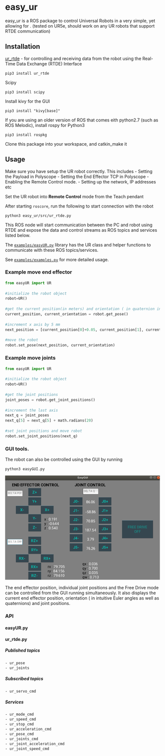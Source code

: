 # easy_ur

easy_ur is a ROS package to control Universal Robots in a very simple, yet allowing for . (tested on UR5e, should work on any UR robots that support RTDE communication)  

## Installation
[ur_rtde](https://gitlab.com/sdurobotics/ur_rtde) - for controlling and receiving data from the robot using the Real-Time Data Exchange (RTDE) Interface

```
pip3 install ur_rtde

```
Scipy
```
pip3 install scipy
```
Install kivy for the GUI
```
pip3 install "kivy[base]"
```

If you are using an older version of ROS that comes eith python2.7 (such as ROS Melodic), install rospy for Python3
```
pip3 install rospkg
```

Clone this package into your workspace, and catkin_make it

## Usage
Make sure you have setup the UR robot correctly. This includes
	- Setting the Payload in Polyscope
	- Setting the End Effector TCP in Polyscope
	- Enabling the Remote Control mode.
	- Setting up the network, IP addresses etc

Set the UR robot into **Remote Control** mode from the Teach pendant

After starting `roscore`, run the following to start connection with the robot
```
python3 easy_ur/src/ur_rtde.py
```
This ROS node will start communication between the PC and robot using RTDE and expose the data and control streams as ROS topics and services listed below.



The [`examples/easyUR.py`](examples/easyUR.py) library has the UR class and helper functions to  communicate with these ROS topics/services.

See [`examples/examples.py`](examples/examples.py) for more detailed usage.

### Example move end effector

```python
from easyUR import UR

#initialize the robot object
robot=UR()

#get the current position(in meters) and orientation ( in quaternion in order x,y,z,w)
current_position, current_orientation = robot.get_pose()

#increment x axis by 5 mm
next_position = [current_position[0]+0.05, current_position[1], current_position[2]]

#move the robot
robot.set_pose(next_position, current_orientation)

```
### Example move joints

```python
from easyUR import UR

#initialize the robot object
robot=UR()

#get the joint positions
joint_poses = robot.get_joint_positions()

#increment the last axis
next_q = joint_poses
next_q[5] = next_q[5] + math.radians(20)

#set joint positions and move robot
robot.set_joint_positions(next_q)

```
### GUI tools.

The robot can also be controlled using the GUI  by running

```
python3 easyGUI.py
```
![GUI](images/easygui.png)

The end effector position, individual joint positions and the Free Drive mode can be controlled from the GUI running simultaneously. It also displays the current end effector position, orientation ( in intuitive Euler angles as well as quaternions) and joint positions.

### API

#### easyUR.py

#### ur_rtde.py

##### Published topics
	- ur_pose 
	- ur_joints
##### Subscribed topics
	- ur_servo_cmd

##### Services
	- ur_mode_cmd
	- ur_speed_cmd
	- ur_stop_cmd
	- ur_acceleration_cmd
	- ur_pose_cmd
	- ur_joints_cmd
	- ur_joint_acceleration_cmd
	- ur_joint_speed_cmd

